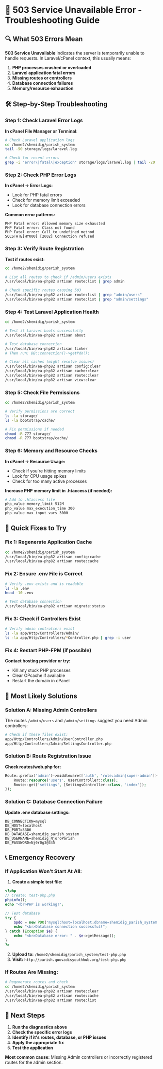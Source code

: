 # 🚨 503 Service Unavailable Error - Troubleshooting Guide

## 🔍 What 503 Errors Mean

**503 Service Unavailable** indicates the server is temporarily unable to handle requests. In Laravel/cPanel context, this usually means:

1. **PHP processes crashed or overloaded**
2. **Laravel application fatal errors**
3. **Missing routes or controllers**
4. **Database connection failures**
5. **Memory/resource exhaustion**

## 🛠️ Step-by-Step Troubleshooting

### Step 1: Check Laravel Error Logs

**In cPanel File Manager or Terminal:**
```bash
# Check Laravel application logs
cd /home2/shemidig/parish_system
tail -50 storage/logs/laravel.log

# Check for recent errors
grep -i "error\|fatal\|exception" storage/logs/laravel.log | tail -20
```

### Step 2: Check PHP Error Logs

**In cPanel → Error Logs:**
- Look for PHP fatal errors
- Check for memory limit exceeded
- Look for database connection errors

**Common error patterns:**
```
PHP Fatal error: Allowed memory size exhausted
PHP Fatal error: Class not found
PHP Fatal error: Call to undefined method
SQLSTATE[HY000] [2002] Connection refused
```

### Step 3: Verify Route Registration

**Test if routes exist:**
```bash
cd /home2/shemidig/parish_system

# List all routes to check if /admin/users exists
/usr/local/bin/ea-php82 artisan route:list | grep admin

# Check specific routes causing 503
/usr/local/bin/ea-php82 artisan route:list | grep "admin/users"
/usr/local/bin/ea-php82 artisan route:list | grep "admin/settings"
```

### Step 4: Test Laravel Application Health

```bash
cd /home2/shemidig/parish_system

# Test if Laravel boots successfully
/usr/local/bin/ea-php82 artisan about

# Test database connection
/usr/local/bin/ea-php82 artisan tinker
# Then run: DB::connection()->getPdo();

# Clear all caches (might resolve issues)
/usr/local/bin/ea-php82 artisan config:clear
/usr/local/bin/ea-php82 artisan cache:clear
/usr/local/bin/ea-php82 artisan route:clear
/usr/local/bin/ea-php82 artisan view:clear
```

### Step 5: Check File Permissions

```bash
cd /home2/shemidig/parish_system

# Verify permissions are correct
ls -la storage/
ls -la bootstrap/cache/

# Fix permissions if needed
chmod -R 777 storage/
chmod -R 777 bootstrap/cache/
```

### Step 6: Memory and Resource Checks

**In cPanel → Resource Usage:**
- Check if you're hitting memory limits
- Look for CPU usage spikes
- Check for too many active processes

**Increase PHP memory limit in .htaccess (if needed):**
```apache
# Add to .htaccess file
php_value memory_limit 512M
php_value max_execution_time 300
php_value max_input_vars 3000
```

## 🎯 Quick Fixes to Try

### Fix 1: Regenerate Application Cache
```bash
cd /home2/shemidig/parish_system
/usr/local/bin/ea-php82 artisan config:cache
/usr/local/bin/ea-php82 artisan route:cache
```

### Fix 2: Ensure .env File is Correct
```bash
# Verify .env exists and is readable
ls -la .env
head -10 .env

# Test database connection
/usr/local/bin/ea-php82 artisan migrate:status
```

### Fix 3: Check if Controllers Exist
```bash
# Verify admin controllers exist
ls -la app/Http/Controllers/Admin/
ls -la app/Http/Controllers/*Controller.php | grep -i user
```

### Fix 4: Restart PHP-FPM (if possible)
**Contact hosting provider or try:**
- Kill any stuck PHP processes
- Clear OPcache if available
- Restart the domain in cPanel

## 🚀 Most Likely Solutions

### Solution A: Missing Admin Controllers

The routes `/admin/users` and `/admin/settings` suggest you need Admin controllers:

```bash
# Check if these files exist:
app/Http/Controllers/Admin/UserController.php
app/Http/Controllers/Admin/SettingsController.php
```

### Solution B: Route Registration Issue

**Check routes/web.php for:**
```php
Route::prefix('admin')->middleware(['auth', 'role:admin|super-admin'])->group(function () {
    Route::resource('users', UserController::class);
    Route::get('settings', [SettingsController::class, 'index']);
});
```

### Solution C: Database Connection Failure

**Update .env database settings:**
```env
DB_CONNECTION=mysql
DB_HOST=localhost
DB_PORT=3306
DB_DATABASE=shemidig_parish_system
DB_USERNAME=shemidig_NjoroParish
DB_PASSWORD=Nj0r0g3@345
```

## 📞 Emergency Recovery

### If Application Won't Start At All:

1. **Create a simple test file:**
```php
<?php
// Create: test-php.php
phpinfo();
echo "<br>PHP is working!";

// Test database
try {
    $pdo = new PDO('mysql:host=localhost;dbname=shemidig_parish_system', 'shemidig_NjoroParish', 'Nj0r0g3@345');
    echo "<br>Database connection successful!";
} catch (Exception $e) {
    echo "<br>Database error: " . $e->getMessage();
}
?>
```

2. **Upload to:** `/home2/shemidig/parish_system/test-php.php`
3. **Visit:** `http://parish.quovadisyouthhub.org/test-php.php`

### If Routes Are Missing:

```bash
# Regenerate routes and check
cd /home2/shemidig/parish_system
/usr/local/bin/ea-php82 artisan route:clear
/usr/local/bin/ea-php82 artisan route:cache
/usr/local/bin/ea-php82 artisan route:list
```

## 🔧 Next Steps

1. **Run the diagnostics above**
2. **Check the specific error logs**
3. **Identify if it's routes, database, or PHP issues**
4. **Apply the appropriate fix**
5. **Test the application**

**Most common cause:** Missing Admin controllers or incorrectly registered routes for the admin section.